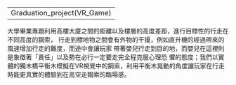 <table>
    <tr>
        <td>Graduation_project(VR_Game)</td>
    </tr>
</table>
大學畢業專題利用高樓大廈之間的距離以及樓層的高度差距，進行目標性的行走在不同高度的鋼索，
行走到標地物之間會有外物的干擾，例如直升機的經過帶來的風速增加行走的難度，而途中會讓玩家
帶著嬰兒行走到目的地，而嬰兒在這裡則是象徵著「責任」以及勢在必行一定要走完全程克服心理恐
懼的態度；我們以實體的獨木橋平衡木模擬在VR視覺中的鋼索，利用平衡木晃動的角度讓玩家在行走
時能更真實的體驗到在高空走鋼索的臨場感。
